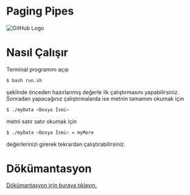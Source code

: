# Paging Pipes
![GitHub Logo](https://i.hizliresim.com/GfquvA.png)
# Nasıl Çalışır
Terminal programını açıp 
```sh
$ bash run.sh
```
şeklinde önceden hazırlanmış değerle ilk çalıştırmasını yapabilirsiniz. Sonradan yapacağınız çalıştırmalarda ise metnin tamamını okumak için
```sh
$ ./myData <Dosya İsmi>
```
metni satır satır okumak için
```sh
$ ./myData <Dosya İsmi> = myMore
```
değerlerinizi girerek tekrardan çalıştırabilirsiniz.
# Dökümantasyon
[Dökümantasyon için buraya tıklayın.](https://cbuedu-my.sharepoint.com/:w:/g/personal/162804011_ogr_cbu_edu_tr/ETEFacr89_ROrUUpCuxajAQBYGkdpKlOvqJs7FDAhPcSLg?e=BhRdP2)
